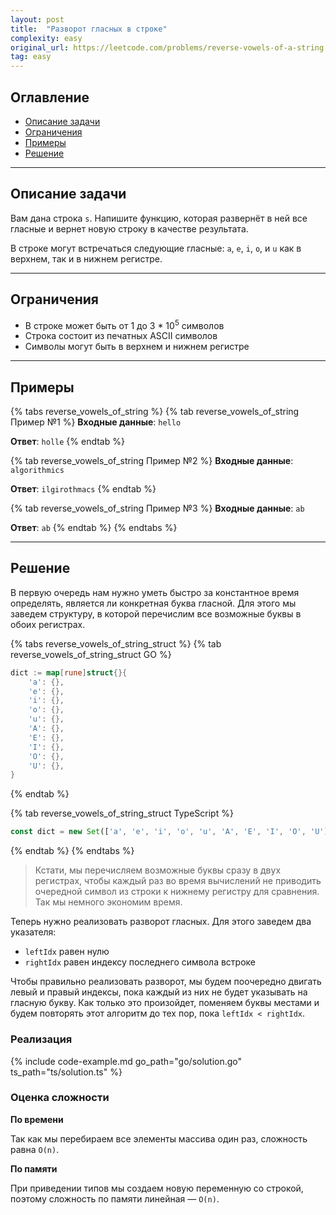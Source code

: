 ```yaml
---
layout: post
title:  "Разворот гласных в строке"
complexity: easy
original_url: https://leetcode.com/problems/reverse-vowels-of-a-string
tag: easy
---
```


## Оглавление

- [Описание задачи](#описание-задачи)
- [Ограничения](#ограничения)
- [Примеры](#примеры)
- [Решение](#решение)

---

## Описание задачи

Вам дана строка `s`. Напишите функцию, которая развернёт в ней все гласные и вернет новую строку в качестве результата.

В строке могут встречаться следующие гласные: `a`, `e`, `i`, `o`, и `u` как в верхнем, так и в нижнем регистре.

---

## Ограничения

- В строке может быть от 1 до 3 * 10<sup>5</sup> символов
- Строка состоит из печатных ASCII символов
- Символы могут быть в верхнем и нижнем регистре

---

## Примеры

{% tabs reverse_vowels_of_string %}
{% tab reverse_vowels_of_string Пример №1 %}
**Входные данные**: `hello`

**Ответ**: `holle`
{% endtab %}

{% tab reverse_vowels_of_string Пример №2 %}
**Входные данные**: `algorithmics`

**Ответ**: `ilgirothmacs`
{% endtab %}

{% tab reverse_vowels_of_string Пример №3 %}
**Входные данные**: `ab`

**Ответ**: `ab`
{% endtab %}
{% endtabs %}

---

## Решение

В первую очередь нам нужно уметь быстро за константное время определять, является ли конкретная буква гласной.
Для этого мы заведем структуру, в которой перечислим все возможные буквы в обоих регистрах.


{% tabs reverse_vowels_of_string_struct %}
{% tab reverse_vowels_of_string_struct GO %}
```go
dict := map[rune]struct{}{
    'a': {},
    'e': {},
    'i': {},
    'o': {},
    'u': {},
    'A': {},
    'E': {},
    'I': {},
    'O': {},
    'U': {},
}
```
{% endtab %}

{% tab reverse_vowels_of_string_struct TypeScript %}
```typescript
const dict = new Set(['a', 'e', 'i', 'o', 'u', 'A', 'E', 'I', 'O', 'U'])
```
{% endtab %}
{% endtabs %}

> Кстати, мы перечисляем возможные буквы сразу в двух регистрах, чтобы каждый раз во время вычислений не приводить 
> очередной символ из строки к нижнему регистру для сравнения. Так мы немного экономим время.

Теперь нужно реализовать разворот гласных.
Для этого заведем два указателя:

- `leftIdx` равен нулю
- `rightIdx` равен индексу последнего символа встроке

Чтобы правильно реализовать разворот, мы будем поочередно двигать левый и правый индексы, пока каждый из них не будет указывать на гласную букву.
Как только это произойдет, поменяем буквы местами и будем повторять этот алгоритм до тех пор, пока `leftIdx < rightIdx`.

### Реализация

{% include code-example.md go_path="go/solution.go" ts_path="ts/solution.ts" %}

### Оценка сложности

**По времени**

Так как мы перебираем все элементы массива один раз, сложность равна `O(n)`.

**По памяти**

При приведении типов мы создаем новую переменную со строкой, поэтому сложность по памяти линейная — `O(n)`.